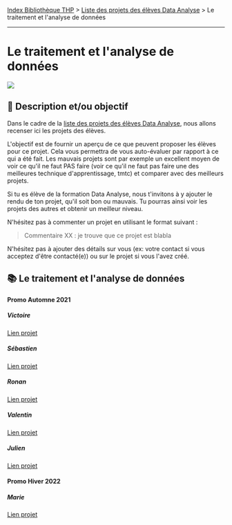 [Index Bibliothèque THP](https://github.com/TheHackingProject/bibliotheque-THP/wiki) > [Liste des projets des élèves Data Analyse](https://github.com/TheHackingProject/bibliotheque-THP/wiki/liste_projets_data_analyse) > Le traitement et l'analyse de données

___

# Le traitement et l'analyse de données

![](https://picsum.photos/1024/400)

## 📄 Description et/ou objectif
Dans le cadre de la [liste des projets des élèves Data Analyse](https://github.com/TheHackingProject/bibliotheque-THP/wiki/liste_projets_data_analyse), nous allons recenser ici les projets des élèves.

L'objectif est de fournir un aperçu de ce que peuvent proposer les élèves pour ce projet. Cela vous permettra de vous auto-évaluer par rapport à ce qui a été fait. Les mauvais projets sont par exemple un excellent moyen de voir ce qu'il ne faut PAS faire (voir ce qu'il ne faut pas faire une des meilleures technique d'apprentissage, tmtc) et comparer avec des meilleurs projets.

Si tu es élève de la formation Data Analyse, nous t'invitons à y ajouter le rendu de ton projet, qu'il soit bon ou mauvais. Tu pourras ainsi voir les projets des autres et obtenir un meilleur niveau.

N'hésitez pas à commenter un projet en utilisant le format suivant :

> Commentaire XX : je trouve que ce projet est blabla


N'hésitez pas à ajouter des détails sur vous (ex: votre contact si vous acceptez d'être contacté(e)) ou sur le projet si vous l'avez créé.


## 📚 Le traitement et l'analyse de données
#### Promo Automne 2021

##### Victoire
[Lien projet]()

##### Sébastien
[Lien projet](https://docs.google.com/presentation/d/1Hc_eKla_pbbJzM-o0OX5gqmHgPM92yXpsyb0jIOuVB0/edit#slide=id.p)

##### Ronan
[Lien projet](https://docs.google.com/presentation/d/1Hc_eKla_pbbJzM-o0OX5gqmHgPM92yXpsyb0jIOuVB0/edit#slide=id.g100c3794ef2_4_4)

##### Valentin
[Lien projet](https://github.com/valvermes/ProjetData)

##### Julien
[Lien projet](https://github.com/JulienSisi/S07_Data_Project_Mgmt_10.11.21)

#### Promo Hiver 2022

##### Marie
[Lien projet](https://github.com/MarieLebreton/ProjetFinal)

